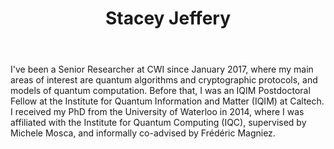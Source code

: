 ﻿---
title: Stacey Jeffery
lastname: Jeffery
role: Senior Researcher
interests:
  - quantum algorithms
  - quantum cryptography
social:
  - icon: link
    icon_pack: fas
    link: https://homepages.cwi.nl/~jeffery/
  - icon: envelope
    icon_pack: fas
    link: mailto:smjeffery@gmail.com
  - icon: google-scholar
    icon_pack: ai
    link: https://scholar.google.com/citations?hl=en&user=IdTbBfgAAAAJ
organizations:
  - name: CWI, Algorithms and Complexity
    url: https://www.cwi.nl/research/groups/algorithms-and-complexity
  - name: QuSoft
    url: https://www.qusoft.org/

email: ""
superuser: false
user_groups:
  - Faculty
  - CWI Algorithms and Complexity
  - QuSoft
highlight_name: false
---

I've been a Senior Researcher at CWI since January 2017, where my main areas of interest are quantum algorithms and cryptographic protocols, and models of quantum computation. Before that, I was an IQIM Postdoctoral Fellow at the Institute for Quantum Information and Matter (IQIM) at Caltech. I received my PhD from the University of Waterloo in 2014, where I was affiliated with the Institute for Quantum Computing (IQC), supervised by Michele Mosca, and informally co-advised by Frédéric Magniez.
